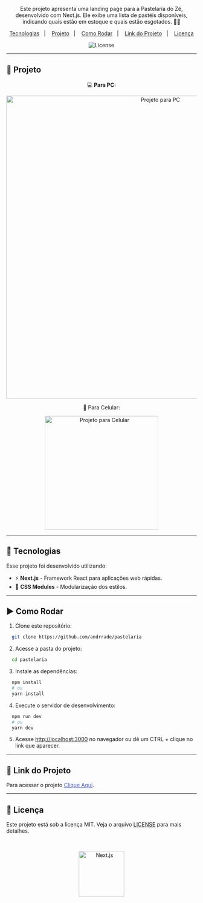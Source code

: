 <p align="center">
  Este projeto apresenta uma landing page para a Pastelaria do Zé, desenvolvido com Next.js. Ele exibe uma lista de pastéis disponíveis, indicando quais estão em estoque e quais estão esgotados. 🥟✨
</p>

<p align="center">
  <a href="#-tecnologias">Tecnologias</a>&nbsp;&nbsp;&nbsp;|&nbsp;&nbsp;&nbsp;
  <a href="#-projeto">Projeto</a>&nbsp;&nbsp;&nbsp;|&nbsp;&nbsp;&nbsp;
  <a href="#-tecnologias">Como Rodar</a>&nbsp;&nbsp;&nbsp;|&nbsp;&nbsp;&nbsp;
  <a href="#-link-do-projeto">Link do Projeto</a>&nbsp;&nbsp;&nbsp;|&nbsp;&nbsp;&nbsp;
  <a href="#-licença">Licença</a>
</p>

<p align="center">
  <img alt="License" src="https://img.shields.io/static/v1?label=license&message=MIT&color=0F172A&labelColor=1D4ED8">
</p>

---

## 📂 Projeto

<p align="center">💻 <b>Para PC:</b></p>
<p align="center">
  <img alt="Projeto para PC" src="https://github.com/user-attachments/assets/1a2dcf14-cd8c-41d3-87b3-f8247b3e9fcc" width="800px">
</p>

<p align="center">📱 Para Celular:</b></p>
<p align="center">
  <img alt="Projeto para Celular" src="https://github.com/user-attachments/assets/e6133ba9-2351-421b-9446-73a2dfb0024a" width="300px">
</p>

---

## 🚀 Tecnologias

Esse projeto foi desenvolvido utilizando:

- ⚡ **Next.js** - Framework React para aplicações web rápidas.
- 🎨 **CSS Modules** - Modularização dos estilos.

---

## ▶️ Como Rodar

1. Clone este repositório:

```bash
  git clone https://github.com/andrrade/pastelaria
```

2. Acesse a pasta do projeto:

```bash
  cd pastelaria
```

3. Instale as dependências:

```bash
  npm install
  # ou
  yarn install
```

4. Execute o servidor de desenvolvimento:

```bash
  npm run dev
  # ou
  yarn dev
```

5. Acesse [http://localhost:3000](http://localhost:3000) no navegador ou dê um CTRL + clique no link que aparecer.

---

## 🔗 Link do Projeto

Para acessar o projeto <a href="pastelaria-omega.vercel.app
" target="_blank" style="color: #4a5dcd;">Clique Aqui</a>.

---

## 📝 Licença

Este projeto está sob a licença MIT. Veja o arquivo [LICENSE](./LICENSE) para mais detalhes.

<br>

<p align="center">
  <img alt="Next.js" src="app/assets/logo-nextjs.svg" width="120px" />
</p>
